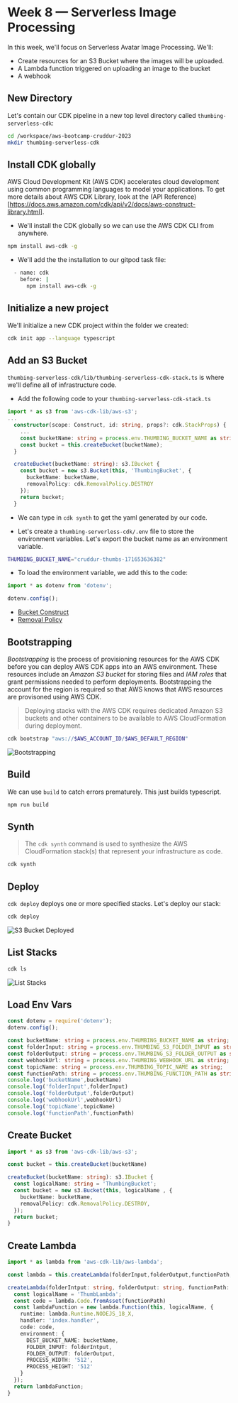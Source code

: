 # Week 8 — Serverless Image Processing

In this week, we'll focus on Serverless Avatar Image Processing. We'll:

- Create resources for an S3 Bucket where the images will be uploaded.
- A Lambda function triggered on uploading an image to the bucket
- A webhook

## New Directory

Let's contain our CDK pipeline in a new top level directory called `thumbing-serverless-cdk`:

```sh
cd /workspace/aws-bootcamp-cruddur-2023
mkdir thumbing-serverless-cdk
```

## Install CDK globally

AWS Cloud Development Kit (AWS CDK) accelerates cloud development using common programming languages to model your applications. To get more details about AWS CDK Library, look at the (API Reference)[https://docs.aws.amazon.com/cdk/api/v2/docs/aws-construct-library.html].

- We'll install the CDK globally so we can use the AWS CDK CLI from anywhere.

```sh
npm install aws-cdk -g
```

- We'll add the the installation to our gitpod task file:

```sh
  - name: cdk
    before: |
      npm install aws-cdk -g
```

## Initialize a new project

We'll initialize a new CDK project within the folder we created:

```sh
cdk init app --language typescript
```

## Add an S3 Bucket

`thumbing-serverless-cdk/lib/thumbing-serverless-cdk-stack.ts` is where we'll define all of infrastructure code. 
- Add the following code to your `thumbing-serverless-cdk-stack.ts`

```ts
import * as s3 from 'aws-cdk-lib/aws-s3';
...
  constructor(scope: Construct, id: string, props?: cdk.StackProps) {
    ...
    const bucketName: string = process.env.THUMBING_BUCKET_NAME as string;
    const bucket = this.createBucket(bucketName);
  }

  createBucket(bucketName: string): s3.IBucket {
    const bucket = new s3.Bucket(this, 'ThumbingBucket', {
      bucketName: bucketName,
      removalPolicy: cdk.RemovalPolicy.DESTROY
    });
    return bucket;
  }
```
- We can type in `cdk synth` to get the yaml generated by our code.

- Let's create a `thumbing-serverless-cdk/.env` file to store the environment variables. Let's export the bucket name as an environment variable.

```sh
THUMBING_BUCKET_NAME="cruddur-thumbs-171653636382"
```

- To load the environment variable, we add this to the code:

```ts
import * as dotenv from 'dotenv';

dotenv.config();
```

- [Bucket Construct](https://docs.aws.amazon.com/cdk/api/v2/docs/aws-cdk-lib.aws_s3.Bucket.html)
- [Removal Policy](https://docs.aws.amazon.com/cdk/api/v1/docs/@aws-cdk_core.RemovalPolicy.html)

## Bootstrapping

*Bootstrapping* is the process of provisioning resources for the AWS CDK before you can deploy AWS CDK apps into an AWS environment. These resources include an *Amazon S3 bucket* for storing files and *IAM roles* that grant permissions needed to perform deployments.
Bootstrapping the account for the region is required so that AWS knows that AWS resources are provisoned using AWS CDK.

> Deploying stacks with the AWS CDK requires dedicated Amazon S3 buckets and other containers to be available to AWS CloudFormation during deployment. 

```sh
cdk bootstrap "aws://$AWS_ACCOUNT_ID/$AWS_DEFAULT_REGION"
```

![Bootstrapping](https://github.com/awadiagne/aws-bootcamp-cruddur-2023/blob/main/journal/screenshots/Week_8/Bootstrapping.PNG)

## Build

We can use `build` to catch errors prematurely. This just builds typescript.

```sh
npm run build
```

## Synth

> The `cdk synth` command is used to synthesize the AWS CloudFormation stack(s) that represent your infrastructure as code.

```sh
cdk synth
```

## Deploy

`cdk deploy` deploys one or more specified stacks. Let's deploy our stack:

```sh
cdk deploy
```

![S3 Bucket Deployed](https://github.com/awadiagne/aws-bootcamp-cruddur-2023/blob/main/journal/screenshots/Week_8/S3_Bucket_Deployed.PNG)

## List Stacks

```sh
cdk ls
```

![List Stacks](https://github.com/awadiagne/aws-bootcamp-cruddur-2023/blob/main/journal/screenshots/Week_8/List_Stacks.PNG)

## Load Env Vars

```ts
const dotenv = require('dotenv');
dotenv.config();

const bucketName: string = process.env.THUMBING_BUCKET_NAME as string;
const folderInput: string = process.env.THUMBING_S3_FOLDER_INPUT as string;
const folderOutput: string = process.env.THUMBING_S3_FOLDER_OUTPUT as string;
const webhookUrl: string = process.env.THUMBING_WEBHOOK_URL as string;
const topicName: string = process.env.THUMBING_TOPIC_NAME as string;
const functionPath: string = process.env.THUMBING_FUNCTION_PATH as string;
console.log('bucketName',bucketName)
console.log('folderInput',folderInput)
console.log('folderOutput',folderOutput)
console.log('webhookUrl',webhookUrl)
console.log('topicName',topicName)
console.log('functionPath',functionPath)
```

## Create Bucket

```ts
import * as s3 from 'aws-cdk-lib/aws-s3';

const bucket = this.createBucket(bucketName)

createBucket(bucketName: string): s3.IBucket {
  const logicalName: string = 'ThumbingBucket';
  const bucket = new s3.Bucket(this, logicalName , {
    bucketName: bucketName,
    removalPolicy: cdk.RemovalPolicy.DESTROY,
  });
  return bucket;
}
```

## Create Lambda

```ts
import * as lambda from 'aws-cdk-lib/aws-lambda';

const lambda = this.createLambda(folderInput,folderOutput,functionPath,bucketName)

createLambda(folderIntput: string, folderOutput: string, functionPath: string, bucketName: string): lambda.IFunction {
  const logicalName = 'ThumbLambda';
  const code = lambda.Code.fromAsset(functionPath)
  const lambdaFunction = new lambda.Function(this, logicalName, {
    runtime: lambda.Runtime.NODEJS_18_X,
    handler: 'index.handler',
    code: code,
    environment: {
      DEST_BUCKET_NAME: bucketName,
      FOLDER_INPUT: folderIntput,
      FOLDER_OUTPUT: folderOutput,
      PROCESS_WIDTH: '512',
      PROCESS_HEIGHT: '512'
    }
  });
  return lambdaFunction;
}
```